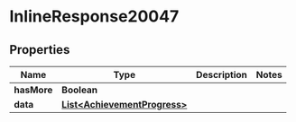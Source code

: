 

# InlineResponse20047

## Properties

Name | Type | Description | Notes
------------ | ------------- | ------------- | -------------
**hasMore** | **Boolean** |  | 
**data** | [**List&lt;AchievementProgress&gt;**](AchievementProgress.md) |  | 



